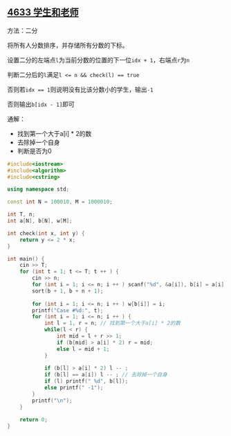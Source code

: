 ## [4633 学生和老师](https://www.acwing.com/problem/content/4636/)

方法：二分

将所有人分数排序，并存储所有分数的下标。

设置二分的左端点`l`为当前分数的位置的下一位`idx + 1`，右端点`r`为`n`

判断二分后的`l`满足`l <= n && check(l) == true`

否则若`idx == 1`则说明没有比该分数小的学生，输出`-1`

否则输出`b[idx - 1]`即可



通解：

- 找到第一个大于a[i] * 2的数
- 去除掉一个自身
- 判断是否为0

```cpp
#include<iostream>
#include<algorithm>
#include<cstring>

using namespace std;

const int N = 100010, M = 1000010;

int T, n;
int a[N], b[N], w[M];

int check(int x, int y) {
    return y <= 2 * x;
}

int main() {
    cin >> T;
    for (int t = 1; t <= T; t ++ ) {
        cin >> n;
        for (int i = 1; i <= n; i ++ ) scanf("%d", &a[i]), b[i] = a[i];
        sort(b + 1, b + n + 1);
        
        for (int i = 1; i <= n; i ++ ) w[b[i]] = i;
        printf("Case #%d:", t);
        for (int i = 1; i <= n; i ++ ) {
            int l = 1, r = n; // 找到第一个大于a[i] * 2的数
            while(l < r) {
                int mid = l + r >> 1;
                if (b[mid] > a[i] * 2) r = mid;
                else l = mid + 1;
            }
            
            if (b[l] > a[i] * 2) l -- ;
            if (b[l] == a[i]) l -- ; // 去除掉一个自身
            if (l) printf(" %d", b[l]);
            else printf(" -1");
        }
        printf("\n");
    }
    
    return 0;
}
```

